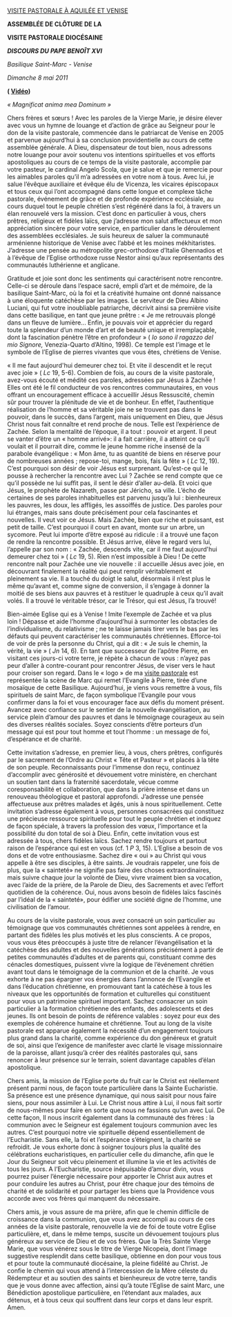 [VISITE PASTORALE À AQUILÉE ET VENISE](/content/benedict-xvi/fr/travels/2011/index_aquileia-venezia.html)

**ASSEMBLÉE DE CLÔTURE DE LA**

**VISITE PASTORALE DIOCÉSAINE**

***DISCOURS DU PAPE BENOÎT XVI***

*Basilique Saint-Marc - Venise*

*Dimanche 8 mai 2011*

**( [Vidéo](http://player.rv.va/vaticanplayer.asp?language=it&tic=VA_1WUM4Z95))**

*« Magnificat anima mea Dominum »*

Chers frères et sœurs ! Avec les paroles de la Vierge Marie, je désire élever avec vous un hymne de louange et d’action de grâce au Seigneur pour le don de la visite pastorale, commencée dans le patriarcat de Venise en 2005 et parvenue aujourd’hui à sa conclusion providentielle au cours de cette assemblée générale. A Dieu, dispensateur de tout bien, nous adressons notre louange pour avoir soutenu vos intentions spirituelles et vos efforts apostoliques au cours de ce temps de la visite pastorale, accomplie par votre pasteur, le cardinal Angelo Scola, que je salue et que je remercie pour les aimables paroles qu’il m’a adressées en votre nom à tous. Avec lui, je salue l’évêque auxiliaire et évêque élu de Vicenza, les vicaires épiscopaux et tous ceux qui l’ont accompagné dans cette longue et complexe tâche pastorale, événement de grâce et de profonde expérience ecclésiale, au cours duquel tout le peuple chrétien s’est régénéré dans la foi, à travers un élan renouvelé vers la mission. C’est donc en particulier à vous, chers prêtres, religieux et fidèles laïcs, que j’adresse mon salut affectueux et mon appréciation sincère pour votre service, en particulier dans le déroulement des assemblées ecclésiales. Je suis heureux de saluer la communauté arménienne historique de Venise avec l’abbé et les moines mékhitaristes. J’adresse une pensée au métropolite grec-orthodoxe d’Italie Ghennadios et à l’évêque de l’Eglise orthodoxe russe Nestor ainsi qu’aux représentants des communautés luthérienne et anglicane.

Gratitude et joie sont donc les sentiments qui caractérisent notre rencontre. Celle-ci se déroule dans l’espace sacré, empli d’art et de mémoire, de la basilique Saint-Marc, où la foi et la créativité humaine ont donné naissance à une éloquente catéchèse par les images. Le serviteur de Dieu Albino Luciani, qui fut votre inoubliable patriarche, décrivit ainsi sa première visite dans cette basilique, en tant que jeune prêtre : « Je me retrouvais plongé dans un fleuve de lumière... Enfin, je pouvais voir et apprécier du regard toute la splendeur d’un monde d’art et de beauté unique et irremplaçable, dont la fascination pénètre l’être en profondeur » ( *Io sono il ragazzo del mio Signore,* Venezia-Quarto d’Altino, 1998). Ce temple est l’image et le symbole de l’Eglise de pierres vivantes que vous êtes, chrétiens de Venise.

« Il me faut aujourd'hui demeurer chez toi. Et vite il descendit et le reçut avec joie » ( *Lc* 19, 5-6). Combien de fois, au cours de la visite pastorale, avez-vous écouté et médité ces paroles, adressées par Jésus à Zachée ! Elles ont été le fil conducteur de vos rencontres communautaires, en vous offrant un encouragement efficace à accueillir Jésus Ressuscité, chemin sûr pour trouver la plénitude de vie et de bonheur. En effet, l’authentique réalisation de l’homme et sa véritable joie ne se trouvent pas dans le pouvoir, dans le succès, dans l’argent, mais uniquement en Dieu, que Jésus Christ nous fait connaître et rend proche de nous. Telle est l’expérience de Zachée. Selon la mentalité de l’époque, il a tout : pouvoir et argent. Il peut se vanter d’être un « homme arrivé»: il a fait carrière, il a atteint ce qu’il voulait et il pourrait dire, comme le jeune homme riche insensé de la parabole évangélique : « Mon âme, tu as quantité de biens en réserve pour de nombreuses années ; repose-toi, mange, bois, fais la fête » ( *Lc* 12, 19). C’est pourquoi son désir de voir Jésus est surprenant. Qu’est-ce qui le pousse à rechercher la rencontre avec Lui ? Zachée se rend compte que ce qu’il possède ne lui suffit pas, il sent le désir d’aller au-delà. Et voici que Jésus, le prophète de Nazareth, passe par Jéricho, sa ville. L’écho de certaines de ses paroles inhabituelles est parvenu jusqu’à lui : bienheureux les pauvres, les doux, les affligés, les assoiffés de justice. Des paroles pour lui étranges, mais sans doute précisément pour cela fascinantes et nouvelles. Il veut voir ce Jésus. Mais Zachée, bien que riche et puissant, est petit de taille. C’est pourquoi il court en avant, monte sur un arbre, un sycomore. Peut lui importe d’être exposé au ridicule : il a trouvé une façon de rendre la rencontre possible. Et Jésus arrive, élève le regard vers lui, l’appelle par son nom : « Zachée, descends vite, car il me faut aujourd'hui demeurer chez toi » ( *Lc* 19, 5). Rien n’est impossible à Dieu ! De cette rencontre naît pour Zachée une vie nouvelle : il accueille Jésus avec joie, en découvrant finalement la réalité qui peut remplir véritablement et pleinement sa vie. Il a touché du doigt le salut, désormais il n’est plus le même qu’avant et, comme signe de conversion, il s’engage à donner la moitié de ses biens aux pauvres et à restituer le quadruple à ceux qu’il avait volés. Il a trouvé le véritable trésor, car le Trésor, qui est Jésus, l’a trouvé!

Bien-aimée Eglise qui es à Venise ! Imite l’exemple de Zachée et va plus loin ! Dépasse et aide l’homme d’aujourd’hui à surmonter les obstacles de l’individualisme, du relativisme ; ne te laisse jamais tirer vers le bas par les défauts qui peuvent caractériser les communautés chrétiennes. Efforce-toi de voir de près la personne du Christ, qui a dit : « Je suis le chemin, la vérité, la vie » ( *Jn* 14, 6). En tant que successeur de l’apôtre Pierre, en visitant ces jours-ci votre terre, je répète à chacun de vous : n’ayez pas peur d’aller à contre-courant pour rencontrer Jésus, de viser vers le haut pour croiser son regard. Dans le « logo » de ma [visite pastorale](/content/benedict-xvi/fr/travels/2011/index_aquileia-venezia.html) est représentée la scène de Marc qui remet l’Evangile à Pierre, tirée d’une mosaïque de cette Basilique. Aujourd’hui, je viens vous remettre à vous, fils spirituels de saint Marc, de façon symbolique l’Evangile pour vous confirmer dans la foi et vous encourager face aux défis du moment présent. Avancez avec confiance sur le sentier de la nouvelle évangélisation, au service plein d’amour des pauvres et dans le témoignage courageux au sein des diverses réalités sociales. Soyez conscients d’être porteurs d’un message qui est pour tout homme et tout l’homme : un message de foi, d’espérance et de charité.

Cette invitation s’adresse, en premier lieu, à vous, chers prêtres, configurés par le sacrement de l’Ordre au Christ « Tête et Pasteur » et placés à la tête de son peuple. Reconnaissants pour l’immense don reçu, continuez d’accomplir avec générosité et dévouement votre ministère, en cherchant un soutien tant dans la fraternité sacerdotale, vécue comme coresponsabilité et collaboration, que dans la prière intense et dans un renouveau théologique et pastoral approfondi. J’adresse une pensée affectueuse aux prêtres malades et âgés, unis à nous spirituellement. Cette invitation s’adresse également à vous, personnes consacrées qui constituez une précieuse ressource spirituelle pour tout le peuple chrétien et indiquez de façon spéciale, à travers la profession des vœux, l’importance et la possibilité du don total de soi à Dieu. Enfin, cette invitation vous est adressée à tous, chers fidèles laïcs. Sachez rendre toujours et partout raison de l’espérance qui est en vous (cf. 1 *P* 3, 15). L’Eglise a besoin de vos dons et de votre enthousiasme. Sachez dire « oui » au Christ qui vous appelle à être ses disciples, à être saints. Je voudrais rappeler, une fois de plus, que la « sainteté» ne signifie pas faire des choses extraordinaires, mais suivre chaque jour la volonté de Dieu, vivre vraiment bien sa vocation, avec l’aide de la prière, de la Parole de Dieu, des Sacrements et avec l’effort quotidien de la cohérence. Oui, nous avons besoin de fidèles laïcs fascinés par l’idéal de la « sainteté», pour édifier une société digne de l’homme, une civilisation de l’amour.

Au cours de la visite pastorale, vous avez consacré un soin particulier au témoignage que vos communautés chrétiennes sont appelées à rendre, en partant des fidèles les plus motivés et les plus conscients. A ce propos, vous vous êtes préoccupés à juste titre de relancer l’évangélisation et la catéchèse des adultes et des nouvelles générations précisément à partir de petites communautés d’adultes et de parents qui, constituant comme des cénacles domestiques, puissent vivre la logique de l’événement chrétien avant tout dans le témoignage de la communion et de la charité. Je vous exhorte à ne pas épargner vos énergies dans l’annonce de l’Evangile et dans l’éducation chrétienne, en promouvant tant la catéchèse à tous les niveaux que les opportunités de formation et culturelles qui constituent pour vous un patrimoine spirituel important. Sachez consacrer un soin particulier à la formation chrétienne des enfants, des adolescents et des jeunes. Ils ont besoin de points de référence valables : soyez pour eux des exemples de cohérence humaine et chrétienne. Tout au long de la visite pastorale est apparue également la nécessité d’un engagement toujours plus grand dans la charité, comme expérience du don généreux et gratuit de soi, ainsi que l’exigence de manifester avec clarté le visage missionnaire de la paroisse, allant jusqu’à créer des réalités pastorales qui, sans renoncer à leur présence sur le terrain, soient davantage capables d’élan apostolique.

Chers amis, la mission de l’Eglise porte du fruit car le Christ est réellement présent parmi nous, de façon toute particulière dans la Sainte Eucharistie. Sa présence est une présence dynamique, qui nous saisit pour nous faire siens, pour nous assimiler à Lui. Le Christ nous attire à Lui, il nous fait sortir de nous-mêmes pour faire en sorte que nous ne fassions qu’un avec Lui. De cette façon, Il nous inscrit également dans la communauté des frères : la communion avec le Seigneur est également toujours communion avec les autres. C’est pourquoi notre vie spirituelle dépend essentiellement de l’Eucharistie. Sans elle, la foi et l’espérance s’éteignent, la charité se refroidit. Je vous exhorte donc à soigner toujours plus la qualité des célébrations eucharistiques, en particulier celle du dimanche, afin que le Jour du Seigneur soit vécu pleinement et illumine la vie et les activités de tous les jours. A l’Eucharistie, source inépuisable d’amour divin, vous pourrez puiser l’énergie nécessaire pour apporter le Christ aux autres et pour conduire les autres au Christ, pour être chaque jour des témoins de charité et de solidarité et pour partager les biens que la Providence vous accorde avec vos frères qui manquent du nécessaire.

Chers amis, je vous assure de ma prière, afin que le chemin difficile de croissance dans la communion, que vous avez accompli au cours de ces années de la visite pastorale, renouvelle la vie de foi de toute votre Eglise particulière, et, dans le même temps, suscite un dévouement toujours plus généreux au service de Dieu et de vos frères. Que la Très Sainte Vierge Marie, que vous vénérez sous le titre de Vierge Nicopeia, dont l’image suggestive resplendit dans cette basilique, obtienne en don pour vous tous et pour toute la communauté diocésaine, la pleine fidélité au Christ. Je confie le chemin qui vous attend à l’intercession de la Mère céleste du Rédempteur et au soutien des saints et bienheureux de votre terre, tandis que je vous donne avec affection, ainsi qu’à toute l’Eglise de saint Marc, une Bénédiction apostolique particulière, en l’étendant aux malades, aux détenus, et à tous ceux qui souffrent dans leur corps et dans leur esprit. Amen.